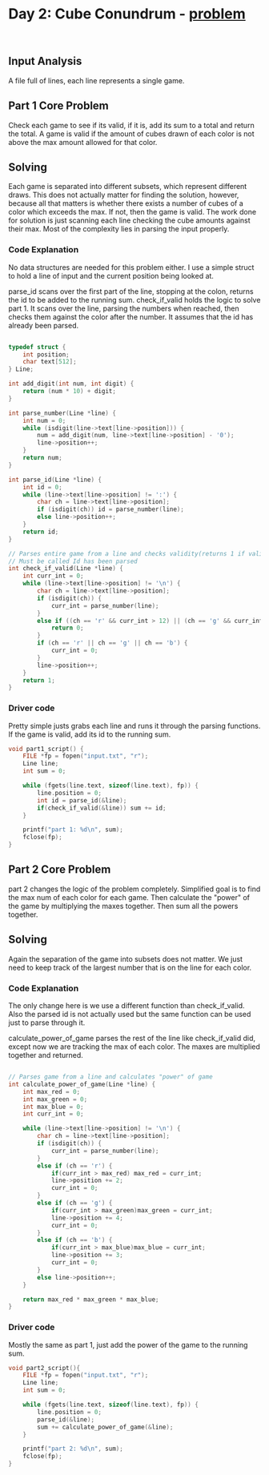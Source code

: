 # Day 2: Cube Conundrum - [problem](https://adventofcode.com/2023/day/2)
<br>

## Input Analysis
A file full of lines, each line represents a single game.



## Part 1 Core Problem
Check each game to see if its valid, if it is, add its sum to a total and return the total.
A game is valid if the amount of cubes drawn of each color is not above the max amount allowed for that color.


## Solving
Each game is separated into different subsets, which represent different draws. This does not actually matter for finding the solution, however, because all that matters is whether there exists a number of cubes of a color which exceeds the max. If not, then the game is valid.
The work done for solution is just scanning each line checking the cube amounts against their max. Most of the complexity lies in parsing the input properly.


### Code Explanation
No data structures are needed for this problem either. I use a simple struct to hold a line of input and the current position being looked at.


parse_id scans over the first part of the line, stopping at the colon, returns the id to be added to the running sum.
check_if_valid holds the logic to solve part 1. It scans over the line, parsing the numbers when reached, then checks them against the color after the number. It assumes that the id has already been parsed.

```c

typedef struct {
    int position;
    char text[512];
} Line;

int add_digit(int num, int digit) {
    return (num * 10) + digit;
}

int parse_number(Line *line) {
    int num = 0;
    while (isdigit(line->text[line->position])) {
        num = add_digit(num, line->text[line->position] - '0');
        line->position++;
    }
    return num;
}

int parse_id(Line *line) {
    int id = 0;
    while (line->text[line->position] != ':') {
        char ch = line->text[line->position];
        if (isdigit(ch)) id = parse_number(line);
        else line->position++;
    }
    return id;
}

// Parses entire game from a line and checks validity(returns 1 if valid game, 0 if invalid)
// Must be called Id has been parsed
int check_if_valid(Line *line) {
    int curr_int = 0;
    while (line->text[line->position] != '\n') {
        char ch = line->text[line->position];
        if (isdigit(ch)) {
            curr_int = parse_number(line);
        }
        else if ((ch == 'r' && curr_int > 12) || (ch == 'g' && curr_int > 13) || (ch == 'b' && curr_int > 14)) {
            return 0;
        }
        if (ch == 'r' || ch == 'g' || ch == 'b') {
            curr_int = 0;
        }
        line->position++;
    }
    return 1;
}

```

### Driver code

Pretty simple justs grabs each line and runs it through the parsing functions. If the game is valid, add its id to the running sum.
```c
void part1_script() {
    FILE *fp = fopen("input.txt", "r");
    Line line;
    int sum = 0;

    while (fgets(line.text, sizeof(line.text), fp)) {
        line.position = 0;
        int id = parse_id(&line);
        if(check_if_valid(&line)) sum += id;
    }

    printf("part 1: %d\n", sum);
    fclose(fp);
}
```


## Part 2 Core Problem
part 2 changes the logic of the problem completely. Simplified goal is to find the max num of each color for each game. Then calculate the "power" of the game by multiplying the maxes together. Then sum all the powers together.


## Solving
Again the separation of the game into subsets does not matter. We just need to keep track of the largest number that is on the line for each color.

### Code Explanation
The only change here is we use a different function than check_if_valid. Also the parsed id is not actually used but the same function can be used just to parse through it.

calculate_power_of_game parses the rest of the line like check_if_valid did, except now we are tracking the max of each color. The maxes are multiplied together and returned.
```c

// Parses game from a line and calculates "power" of game
int calculate_power_of_game(Line *line) {
    int max_red = 0;
    int max_green = 0;
    int max_blue = 0;
    int curr_int = 0;

    while (line->text[line->position] != '\n') {
        char ch = line->text[line->position];
        if (isdigit(ch)) {
            curr_int = parse_number(line);
        }
        else if (ch == 'r') {
            if(curr_int > max_red) max_red = curr_int;
            line->position += 2;
            curr_int = 0;
        }
        else if (ch == 'g') {
            if(curr_int > max_green)max_green = curr_int;
            line->position += 4;
            curr_int = 0;
        }
        else if (ch == 'b') {
            if(curr_int > max_blue)max_blue = curr_int;
            line->position += 3;
            curr_int = 0;
        }
        else line->position++;
    }

    return max_red * max_green * max_blue;
}

```

### Driver code

Mostly the same as part 1, just add the power of the game to the running sum.
```c
void part2_script(){
    FILE *fp = fopen("input.txt", "r");
    Line line;
    int sum = 0;

    while (fgets(line.text, sizeof(line.text), fp)) {
        line.position = 0;
        parse_id(&line);
        sum += calculate_power_of_game(&line);
    }

    printf("part 2: %d\n", sum);
    fclose(fp);
}
```
